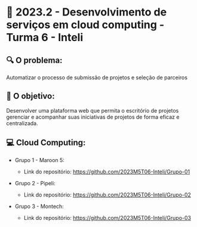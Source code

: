 # 🙋‍ 2023.2 - Desenvolvimento de serviços em cloud computing - Turma 6 - Inteli

## :mag: O problema:

Automatizar o processo de submissão de projetos e seleção de parceiros

## :dart: O objetivo:

Desenvolver uma plataforma web que permita o escritório de projetos gerenciar e acompanhar suas iniciativas de projetos de forma eficaz e centralizada.

## :computer: Cloud Computing:

- Grupo 1 - Maroon 5:
  - Link do repositório: https://github.com/2023M5T06-Inteli/Grupo-01

- Grupo 2 - Pipeli:
  - Link do repositório: https://github.com/2023M5T06-Inteli/Grupo-02
  
- Grupo 3 - Montech:
  - Link do repositório: https://github.com/2023M5T06-Inteli/Grupo-03
